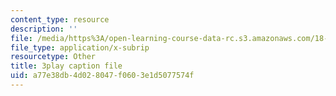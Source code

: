 ```yaml
---
content_type: resource
description: ''
file: /media/https%3A/open-learning-course-data-rc.s3.amazonaws.com/18-03-differential-equations-spring-2010/a77e38db4d028047f0603e1d5077574f_e3FfmXtkppM.srt
file_type: application/x-subrip
resourcetype: Other
title: 3play caption file
uid: a77e38db-4d02-8047-f060-3e1d5077574f
---
```

